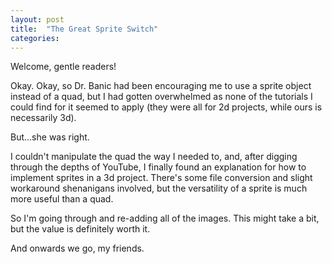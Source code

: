 ```yaml
---
layout: post
title:  "The Great Sprite Switch"
categories:
---
```

Welcome, gentle readers!

Okay. Okay, so Dr. Banic had been encouraging me to use a sprite object instead of a quad, but I had gotten overwhelmed as none of the tutorials I could find for it seemed to apply (they were all for 2d projects, while ours is necessarily 3d).

But...she was right.

I couldn't manipulate the quad the way I needed to, and, after digging through the depths of YouTube, I finally found an explanation for how to implement sprites in a 3d project. There's some file conversion and slight workaround shenanigans involved, but the versatility of a sprite is much more useful than a quad.

So I'm going through and re-adding all of the images. This might take a bit, but the value is definitely worth it.

And onwards we go, my friends.
